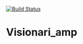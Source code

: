 [![Build Status](https://travis-ci.org/Bayway/Visionari_amp.svg?branch=master)](https://travis-ci.org/Bayway/Visionari_amp)

# Visionari_amp
